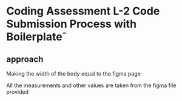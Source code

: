 # Coding Assessment L-2 Code Submission Process with Boilerplate¯
<h2>approach</h2>
<p>Making the width of the body equal to the figma page</p>
<p>All the measurements and other values are taken from the figma file provided</p>
